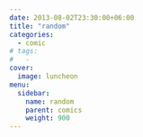 ```yaml
---
date: 2013-08-02T23:30:00+06:00
title: "random"
categories:
  - comic
# tags:
#   -
cover:
  image: luncheon
menu:
  sidebar:
    name: random
    parent: comics
    weight: 900
---
```

